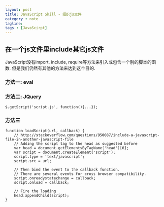 ```yaml
---
layout: post
title: JavaScript Skill - 组织js文件
category : note
tagline: 
tags : [JavaScirpt]
---
```


## 在一个js文件里include其它js文件

JavaScript没有import, include, require等方法来引入或包含一个别的脚本的函数. 但是我们仍然有其他的方法来达到这个目的.

### 方法一: eval

### 方法二: JQuery

```
$.getScript('script.js', function(){...});
```

### 方法三

```
function loadScript(url, callback) {
	// http://stackoverflow.com/questions/950087/include-a-javascript-file-in-another-javascript-file
    // Adding the script tag to the head as suggested before
    var head = document.getElementsByTagName('head')[0];
    var script = document.createElement('script');
    script.type = 'text/javascript';
    script.src = url;

    // Then bind the event to the callback function.
    // There are several events for cross browser compatibility.
    script.onreadystatechange = callback;
    script.onload = callback;

    // Fire the loading
    head.appendChild(script);
}
```